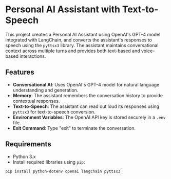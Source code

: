 # Personal AI Assistant with Text-to-Speech

This project creates a Personal AI Assistant using OpenAI's GPT-4 model integrated with LangChain, and converts the assistant's responses to speech using the `pyttsx3` library. The assistant maintains conversational context across multiple turns and provides both text-based and voice-based interactions.

## Features

- **Conversational AI**: Uses OpenAI's GPT-4 model for natural language understanding and generation.
- **Memory**: The assistant remembers the conversation history to provide contextual responses.
- **Text-to-Speech**: The assistant can read out loud its responses using `pyttsx3` for text-to-speech conversion.
- **Environment Variables**: The OpenAI API key is stored securely in a `.env` file.
- **Exit Command**: Type "exit" to terminate the conversation.

## Requirements

- Python 3.x
- Install required libraries using `pip`:

```bash
pip install python-dotenv openai langchain pyttsx3
